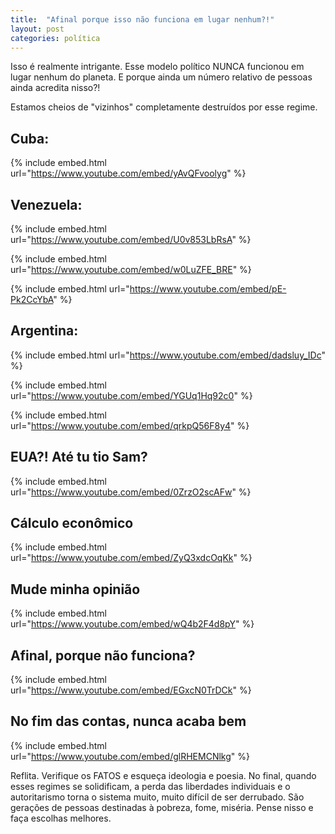 ```yaml
---
title:  "Afinal porque isso não funciona em lugar nenhum?!"
layout: post
categories: política
---
```


Isso é realmente intrigante. Esse modelo político NUNCA funcionou em lugar nenhum do planeta. E porque ainda um número relativo de pessoas ainda acredita nisso?!


Estamos cheios de "vizinhos" completamente destruídos por esse regime.

## Cuba:

{% include embed.html url="https://www.youtube.com/embed/yAvQFvoolyg" %}  

## Venezuela:

{% include embed.html url="https://www.youtube.com/embed/U0v853LbRsA" %}

{% include embed.html url="https://www.youtube.com/embed/w0LuZFE_BRE" %}

{% include embed.html url="https://www.youtube.com/embed/pE-Pk2CcYbA" %}

## Argentina:

{% include embed.html url="https://www.youtube.com/embed/dadsluy_IDc" %}

{% include embed.html url="https://www.youtube.com/embed/YGUq1Hq92c0" %}

{% include embed.html url="https://www.youtube.com/embed/qrkpQ56F8y4" %}

## EUA?! Até tu tio Sam?

{% include embed.html url="https://www.youtube.com/embed/0ZrzO2scAFw" %}

## Cálculo econômico

{% include embed.html url="https://www.youtube.com/embed/ZyQ3xdcOqKk" %}

## Mude minha opinião

{% include embed.html url="https://www.youtube.com/embed/wQ4b2F4d8pY" %}

## Afinal, porque não funciona?

{% include embed.html url="https://www.youtube.com/embed/EGxcN0TrDCk" %}

## No fim das contas, nunca acaba bem  

{% include embed.html url="https://www.youtube.com/embed/glRHEMCNlkg" %}

Reflita. Verifique os FATOS e esqueça ideologia e poesia. No final, quando esses regimes se solidificam, a perda das liberdades individuais e o autoritarismo torna o sistema muito, muito difícil de ser derrubado. São gerações de pessoas destinadas à pobreza, fome, miséria. Pense nisso e faça escolhas melhores.